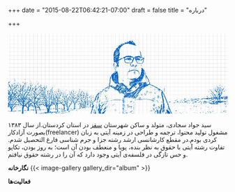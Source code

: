 +++
date = "2015-08-22T06:42:21-07:00"
draft = false
title = "درباره"


+++

![javadsajjadi-saghez](img/about-02.jpg)

 سید جواد سجادی، متولد و ساکن شهرستان [سقز](https://fa.wikipedia.org/wiki/%D8%B3%D9%82%D8%B2) در استان کردستان.از سال ١٣٨٣ بصورت آزادکار(freelancer) مشغول تولید محتوا، ترجمه و طراحی در زمینه آیتی به زبان کردی بودم.در مقطع کارشانسی ارشد رشته جزا و جرم شناسی فارغ التحصیل شدم.
تفاوت رشته آیتی با حقوق به نظر بنده، پویا و منعطف بودن آن است؛ به روز بودن، تکاپو و حس تازگی در فلسفەی آیتی وجود دارد که آن را در رشته حقوق نیافتم.

**نگارخانه**
{{< image-gallery gallery_dir="album" >}}


**فعالیت‌ها**




